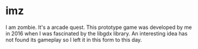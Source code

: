 # imz
I am zombie. It's a arcade quest.
This prototype game was developed by me in 2016 when I was fascinated by the libgdx library.
An interesting idea has not found its gameplay so I left it in this form to this day.
